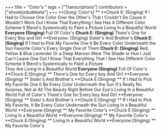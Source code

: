 +++
title = "Color's "
tags = ["Transcriptions"]
contributors = ["showbizdudebeta"]
+++
**[Song: Color's] ** 
**Chuck E: (Singing)
If I Had to Choose
One Color Over the Other's 
That I Couldn't Do 
Cause It Wouldn't Work Out
I Know That Everything I See
Has A Different Color Scheme 
It Blend's Systemically to Paint a Picture 
Living In a Beautiful World 
**Everyone (Singing)**
Full Of Color's 
**Chuck E: (Singing)**
There's One for Every Boy and Girl 
**Everyone: (Singing)
Sister's And Brother's 
**Chuck E: (Singing)**
If I Had to Pick My Favorite One It Be Every Color Underneath the Sun 
Favorite Color's 
Every Single One of Them
**Chuck E: (Singing)**
Red, Yellow & Blue
Lavender Or a Deep Maroon
Were The Shade or Hue 
I Just Can't Leave One Out 
I Know That Everything That I See
Has Different Color Scheme 
It Blend's Systemically to Paint a Picture   
They Are 
Living In a Beautiful World 
**Everyone (Singing)**
Full Of Color's 
**Chuck E:(Singing) **
There's One for Every boy And Girl
**Everyone:(Singing) **
Sister's And Brother's 
**Chuck E:(Singing) **
If I Had to Pick My Favorite One It Be Every Color Underneath the Sun
It's Really No Surprise, Not at All
The Beauty Right Before Our Eye's 
Living In a Beautiful World Full of Color's 
There's One for Every boy And Girl 
**Everyone:(Singing) **
Sister's And Brother's
**Chuck E:(Singing) **
If I Had to Pick My Favorite, It Be Every Color Underneath the Sun 
Living In a Beautiful World 
**Everyone:(Singing) **
My Favorite Color's 
**Chuck E:(Singing) **
Living In a Beautiful World 
**Everyone:(Singing) **
My Favorite Color's
**Chuck E:(Singing) **
Living In a Beautiful World 
**Everyone:(Singing) **
My Favorite Color's 






